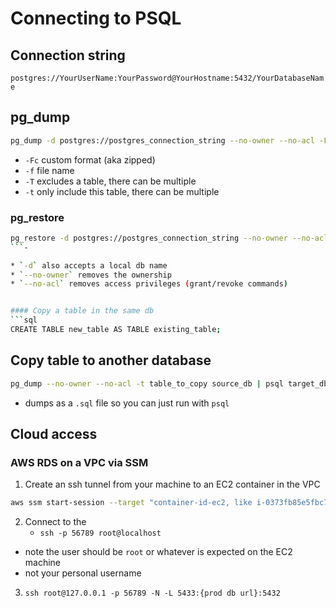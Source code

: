 # Connecting to PSQL

## Connection string

`postgres://YourUserName:YourPassword@YourHostname:5432/YourDatabaseName`

## pg_dump

```bash
pg_dump -d postgres://postgres_connection_string --no-owner --no-acl -Fc -f dump_name.dump
```

-   `-Fc` custom format (aka zipped)
-   `-f` file name
-   `-T` excludes a table, there can be multiple
-   `-t` only include this table, there can be multiple

### pg_restore

````bash
pg_restore -d postgres://postgres_connection_string --no-owner --no-acl dump_name.dump
```-

* `-d` also accepts a local db name
* `--no-owner` removes the ownership
* `--no-acl` removes access privileges (grant/revoke commands)


#### Copy a table in the same db
```sql
CREATE TABLE new_table AS TABLE existing_table;
````

## Copy table to another database

```bash
pg_dump --no-owner --no-acl -t table_to_copy source_db | psql target_db
```

-   dumps as a `.sql` file so you can just run with `psql`

## Cloud access

### AWS RDS on a VPC via SSM

1. Create an ssh tunnel from your machine to an EC2 container in the VPC

```bash
aws ssm start-session --target "container-id-ec2, like i-0373fb85e5fbc7d8e" --document-name AWS-StartPortForwardingSession --parameters '{"portNumber":["22"],"localPortNumber":["56789"]}'
```

2. Connect to the
    - `ssh -p 56789 root@localhost`

-   note the user should be `root` or whatever is expected on the EC2 machine
-   not your personal username

3. `ssh root@127.0.0.1 -p 56789 -N -L 5433:{prod db url}:5432`
